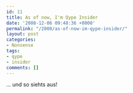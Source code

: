```yaml
---
id: 11
title: As of now, I'm Qype Insider
date: '2008-12-06 09:48:36 +0000'
permalink: "/2008/as-of-now-im-qype-insider/"
layout: post
categories:
- Nonsense
tags:
- qype
- insider
comments: []
---
```

... und so siehts aus!